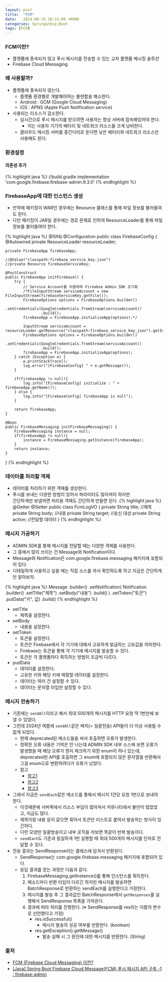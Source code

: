 ```yaml
---
layout: post
title:  "FCM"
date:   2024-08-10 20:15:00 +0900
categories: Spring&nbsp;Boot
tags: [FCM]
---
```


### FCM이란?

- 플랫폼에 종속되지 않고 푸시 메시지를 전송할 수 있는 교차 플랫폼 메시징 솔루션
- Firebase Cloud Messaging

### 왜 사용할까?

- 플랫폼에 종속되지 않는다.
    - 플랫폼 환경별로 개발해야하는 불현함을 해소한다.
    - Android : GCM (Google Cloud Messaging)
    - iOS : APNS (Apple Push Notification service)
- 사용되는 리소스가 감소한다.
    - 실시간으로 푸시 메시지를 받으려면 사용자는 항상 서버에 접속해있어야 한다.
        - 이는 사용자 기기의 배터리 및 네트워크 리소스를 크게 낭비한다.
    - 클라우드 메시징 서버를 중간다리로 둔다면 낮은 배터리와 네트워크 리소스만 사용해도 된다.
    
### 환경설정

#### 의존성 추가

{% highlight java %}
//build.gradle
implementation 'com.google.firebase:firebase-admin:9.3.0'
{% endhighlight %}

### FirebaseApp에 대한 인스턴스 생성

- 만약에 패키징이 WAR인 경우에는  Resource 클래스를 통해 파일 정보를 불러들여도 된다.
- 다만 패키징이 JAR일 경우에는 경로 문제로 인하여 ResourceLoader를 통해 파일 정보를 불러들여야 한다.

{% highlight java %}
@Slf4j
@Configuration
public class FirebaseConfig {
    @Autowired
    private ResourceLoader resourceLoader;

    private FirebaseApp firebaseApp;

    //@Value("classpath:firebase_service_key.json")
    //private Resource firebaseServiceKey;

    @PostConstruct
    public FirebaseApp initFirebase() {
        try {
            // Service Account를 이용하여 Fireabse Admin SDK 초기화
            /*FileInputStream serviceAccount = new FileInputStream(firebaseServiceKey.getFile());
            FirebaseOptions options = FirebaseOptions.builder()
                    .setCredentials(GoogleCredentials.fromStream(serviceAccount))
                    .build();
            firebaseApp = FirebaseApp.initializeApp(options);*/

            InputStream serviceAccount = resourceLoader.getResource("classpath:firebase_service_key.json").getInputStream();
            FirebaseOptions options = FirebaseOptions.builder()
                    .setCredentials(GoogleCredentials.fromStream(serviceAccount))
                    .build();
            firebaseApp = FirebaseApp.initializeApp(options);
        } catch (Exception e) {
            e.printStackTrace();
            log.error("[FirebaseConfig] " + e.getMessage());
        }

        if(firebaseApp != null){
            log.info("[FirebaseConfig] initialize : " + firebaseApp.getName());
        } else {
            log.info("[FirebaseConfig] firebaseApp is null");
        }

        return firebaseApp;
    }

    @Bean
    public FirebaseMessaging initFirebaseMessaging() {
        FirebaseMessaging instance = null;
        if(firebaseApp != null){
            instance = FirebaseMessaging.getInstance(firebaseApp);
        }
        return instance;
    }
}
{% endhighlight %}

### 데이터를 처리할 객체

- 데이터를 처리하기 위한 객체를 생성한다.
- 푸시를 보내는 다양한 방법이 있어서 파라미터도 많아져야 하지만  
간단하게만 보낼꺼면 처리용 객체도 간단하게 만들면 된다.
{% highlight java %}
@Getter
@Setter
public class FcmLogVO {
    private String title; //제목
    private String body; //내용
    private String target; //송신 대상
    private String action; //전달할 데이터
}
{% endhighlight %}

### 메시지 가공하기

- ADMIN SDK를 통해 메시지를 전달할 때는 다양한 객체를 사용한다.
- 그 중에서 많이 쓰이는 건 Message와 Notification이다.
- Message와 Notification은 com.google.firebase.messaging 패키지에 포함되어 있다.
- 디테일하게 사용하고 싶을 때는 직접 소스를 까서 확인하도록 하고 지금은 간단하게만 알아보자.

{% highlight java %}
Message
.builder()
    .setNotification(
        Notification
        .builder()
            .setTitle("제목")
            .setBody("내용")
        .build()
    )
    .setToken("토큰")
    .putData("키", 값)
.build()
{% endhighlight %}

- setTitle
    - 제목을 설정한다.
- setBody
    - 내용을 설정한다.
- setToken
    - 토큰을 설정한다.
    - 토큰은 Firebase에서 각 기기에 대해서 고유하게 발급하는 고유값을 의미한다.
    - Firebase는 토큰을 통해 각 기기에 메시지를 발송할 수 있다.
    - 토큰은 각 플랫폼마다 획득하는 방법이 조금씩 다르다.
- pudData
    - 데이터를 설정한다.
    - 고유한 키와 해당 키에 매핑할 데이터를 설정한다.
    - 데이터는 여러 건 설정할 수 있다.
    - 데이터는 문자열 타입만 설정할 수 있다.

### 메시지 전송하기

- 기존에는 `sendAll`이라고 해서 최대 500개의 메시지를 HTTP 요청 딱 1번만에 보낼 수 있었다.
- 그런데 2024년 여름에 `sendAll`같은 배치(= 일괄전송) API들이 더 이상 사용될 수 없게 되었다.
    - 현재 deprecated된 메소드들을 써서 호출하면 오류가 발생한다.
    - 정확한 오류 내용은 기억은 안 나는데 ADMIN SDK 내부 소스에 보면 오류가 발생했을 때 해당 오류가 뭔지 체크하기 위한 enum이 하나 있는데,  
    deprecated된 API를 호출하면 그 enum에 포함되지 않은 문자열을 반환해서 그걸 enum으로 변환하려다가 오류가 났었다.
    - 참고
        - [참고1](https://firebase.google.com/docs/cloud-messaging/send-message?hl=ko#send-a-batch-of-messages)
        - [참고2](https://firebase.google.com/docs/reference/admin/node/firebase-admin.messaging.messaging?hl=ko#methods)
        - [참고3](https://firebase.google.com/docs/reference/admin/node/firebase-admin.messaging.messaging.md?hl=ko#messagingsendall)
- 그래서 지금은 `sendEach`같은 메소드를 통해서 메시지 1건당 요청 1번으로 보내야 한다.
    - 이것때문에 서버쪽에서 리소스 부담이 많아져서 커뮤니티에서 불만이 많았었고, 지금도 많다.
    - 제목이랑 내용 등이 같으면 묶어서 토큰만 리스트로 붙여서 발송하는 방식이 있긴하다.
    - 다만 모양만 일괄방송이고 내부 로직을 까보면 똑같이 반복 발송이다.
    - `sendEach`도 기존과 동일하게 1번 실행할 때 최대 500개의 메시지를 인자로 전달할 수 있다.
- 전송 결과는 SendResponse라는 클래스에 담겨서 반환된다.
    - SendResponse는 com.google.firebase.messaging 패키지에 포함되어 있다.
    - 응답 결과를 얻는 과정은 다음과 같다.
        1. FirebaseMessaging.getInstance()를 통해 인스턴스를 획득한다.
        2. 메소드마다 반환 타입이 다르긴 하지만 메시지를 발송하면 BatchResponse로 반환하는 sendEach를 실행한다고 가정한다.
        3. 메시지를 발송 후 그 결과값인 BatchResponse에서 `getResponses`를 실행해서 SendResponse 목록을 가져온다.
        4. 결과에 따라 처리를 진행한다. (※ SendResponse를 res라는 이름의 변수로 선언했다고 가정)
            - res.isSuccessful()
                - 메시지 발송의 성공 여부를 반환한다. (boolean)
            - res.getException().getMessage()
                - 발송 실패 시 그 원인에 대한 메시지를 반환한다. (String)

### 출처

- [FCM (Firebase Cloud Messaging) 이란?](https://velog.io/@devapploper/KISS-Series-FCM-%EC%9D%B4%EB%9E%80-Firebase-Cloud-Messaging)
- [[Java] Spring Boot Firebase Cloud Message(FCM) 푸시 메시지 API 구축 -1 : firebase-admin](https://adjh54.tistory.com/432)